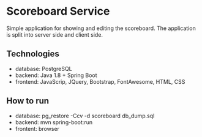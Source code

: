# Scoreboard Service
Simple application for showing and editing the scoreboard. The application is split into server side and client side.

## Technologies
* database: PostgreSQL
* backend: Java 1.8 + Spring Boot
* frontend: JavaScrip, JQuery, Bootstrap, FontAwesome, HTML, CSS

## How to run
* database: pg_restore -Ccv -d scoreboard db_dump.sql
* backend: mvn spring-boot:run
* frontent: browser
